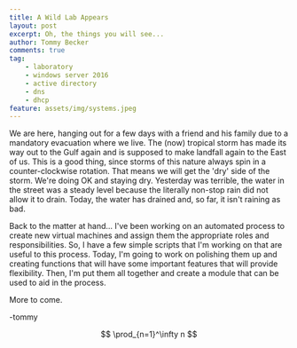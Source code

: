 ```yaml
---
title: A Wild Lab Appears
layout: post
excerpt: Oh, the things you will see...
author: Tommy Becker
comments: true
tag:
    - laboratory
    - windows server 2016
    - active directory
    - dns
    - dhcp
feature: assets/img/systems.jpeg
---
```

We are here, hanging out for a few days with a friend and his family due to a mandatory evacuation where we live. The (now) tropical storm has made its way out to the Gulf again and is supposed to make landfall again to the East of us. This is a good thing, since storms of this nature always spin in a counter-clockwise rotation. That means we will get the 'dry' side of the storm. We're doing OK and staying dry. Yesterday was terrible, the water in the street was a steady level because the literally non-stop rain did not allow it to drain. Today, the water has drained and, so far, it isn't raining as bad.

Back to the matter at hand... I've been working on an automated process to create new virtual machines and assign them the appropriate roles and responsibilities. So, I have a few simple scripts that I'm working on that are useful to this process. Today, I'm going to work on polishing them up and creating functions that will have some important features that will provide flexibility. Then, I'm put them all together and create a module that can be used to aid in the process.

More to come.

-tommy

$$
\prod_{n=1}^\infty n
$$

